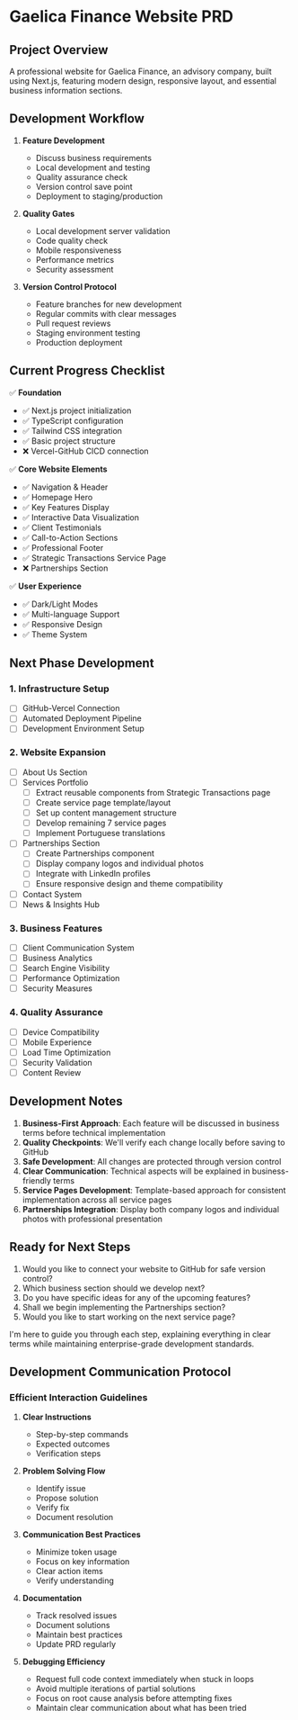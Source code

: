 # Gaelica Finance Website PRD

## Project Overview

A professional website for Gaelica Finance, an advisory company, built using Next.js, featuring modern design, responsive layout, and essential business information sections.

## Development Workflow
1. **Feature Development**
   - Discuss business requirements
   - Local development and testing
   - Quality assurance check
   - Version control save point
   - Deployment to staging/production

2. **Quality Gates**
   - Local development server validation
   - Code quality check
   - Mobile responsiveness
   - Performance metrics
   - Security assessment

3. **Version Control Protocol**
   - Feature branches for new development
   - Regular commits with clear messages
   - Pull request reviews
   - Staging environment testing
   - Production deployment

## Current Progress Checklist

✅ **Foundation**
- ✅ Next.js project initialization
- ✅ TypeScript configuration
- ✅ Tailwind CSS integration
- ✅ Basic project structure
- ❌ Vercel-GitHub CICD connection

✅ **Core Website Elements**
- ✅ Navigation & Header
- ✅ Homepage Hero
- ✅ Key Features Display
- ✅ Interactive Data Visualization
- ✅ Client Testimonials
- ✅ Call-to-Action Sections
- ✅ Professional Footer
- ✅ Strategic Transactions Service Page
- ❌ Partnerships Section

✅ **User Experience**
- ✅ Dark/Light Modes
- ✅ Multi-language Support
- ✅ Responsive Design
- ✅ Theme System

## Next Phase Development

### 1. Infrastructure Setup
- [ ] GitHub-Vercel Connection
- [ ] Automated Deployment Pipeline
- [ ] Development Environment Setup

### 2. Website Expansion
- [ ] About Us Section
- [ ] Services Portfolio
  - [ ] Extract reusable components from Strategic Transactions page
  - [ ] Create service page template/layout
  - [ ] Set up content management structure
  - [ ] Develop remaining 7 service pages
  - [ ] Implement Portuguese translations
- [ ] Partnerships Section
  - [ ] Create Partnerships component
  - [ ] Display company logos and individual photos
  - [ ] Integrate with LinkedIn profiles
  - [ ] Ensure responsive design and theme compatibility
- [ ] Contact System
- [ ] News & Insights Hub

### 3. Business Features
- [ ] Client Communication System
- [ ] Business Analytics
- [ ] Search Engine Visibility
- [ ] Performance Optimization
- [ ] Security Measures

### 4. Quality Assurance
- [ ] Device Compatibility
- [ ] Mobile Experience
- [ ] Load Time Optimization
- [ ] Security Validation
- [ ] Content Review

## Development Notes
1. **Business-First Approach**: Each feature will be discussed in business terms before technical implementation
2. **Quality Checkpoints**: We'll verify each change locally before saving to GitHub
3. **Safe Development**: All changes are protected through version control
4. **Clear Communication**: Technical aspects will be explained in business-friendly terms
5. **Service Pages Development**: Template-based approach for consistent implementation across all service pages
6. **Partnerships Integration**: Display both company logos and individual photos with professional presentation

## Ready for Next Steps
1. Would you like to connect your website to GitHub for safe version control?
2. Which business section should we develop next?
3. Do you have specific ideas for any of the upcoming features?
4. Shall we begin implementing the Partnerships section?
5. Would you like to start working on the next service page?

I'm here to guide you through each step, explaining everything in clear terms while maintaining enterprise-grade development standards.

## Development Communication Protocol

### Efficient Interaction Guidelines
1. **Clear Instructions**
   - Step-by-step commands
   - Expected outcomes
   - Verification steps

2. **Problem Solving Flow**
   - Identify issue
   - Propose solution
   - Verify fix
   - Document resolution

3. **Communication Best Practices**
   - Minimize token usage
   - Focus on key information
   - Clear action items
   - Verify understanding

4. **Documentation**
   - Track resolved issues
   - Document solutions
   - Maintain best practices
   - Update PRD regularly

5. **Debugging Efficiency**
   - Request full code context immediately when stuck in loops
   - Avoid multiple iterations of partial solutions
   - Focus on root cause analysis before attempting fixes
   - Maintain clear communication about what has been tried
